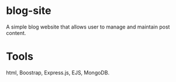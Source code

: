 # blog-site
A simple blog website that allows user to manage and maintain post content.

# Tools
html, Boostrap, Express.js, EJS, MongoDB.
